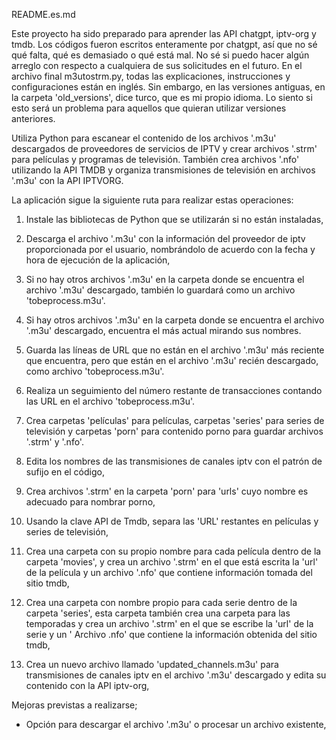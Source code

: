 README.es.md

Este proyecto ha sido preparado para aprender las API chatgpt, iptv-org y tmdb. Los códigos fueron escritos enteramente por chatgpt, así que no sé qué falta, qué es demasiado o qué está mal. No sé si puedo hacer algún arreglo con respecto a cualquiera de sus solicitudes en el futuro. En el archivo final m3utostrm.py, todas las explicaciones, instrucciones y configuraciones están en inglés. Sin embargo, en las versiones antiguas, en la carpeta 'old_versions', dice turco, que es mi propio idioma. Lo siento si esto será un problema para aquellos que quieran utilizar versiones anteriores.

Utiliza Python para escanear el contenido de los archivos '.m3u' descargados de proveedores de servicios de IPTV y crear archivos '.strm' para películas y programas de televisión. También crea archivos '.nfo' utilizando la API TMDB y organiza transmisiones de televisión en archivos '.m3u' con la API IPTVORG.

La aplicación sigue la siguiente ruta para realizar estas operaciones:
1) Instale las bibliotecas de Python que se utilizarán si no están instaladas,

2) Descarga el archivo '.m3u' con la información del proveedor de iptv proporcionada por el usuario, nombrándolo de acuerdo con la fecha y hora de ejecución de la aplicación,

3) Si no hay otros archivos '.m3u' en la carpeta donde se encuentra el archivo '.m3u' descargado, también lo guardará como un archivo 'tobeprocess.m3u'.

4) Si hay otros archivos '.m3u' en la carpeta donde se encuentra el archivo '.m3u' descargado, encuentra el más actual mirando sus nombres.

5) Guarda las líneas de URL que no están en el archivo '.m3u' más reciente que encuentra, pero que están en el archivo '.m3u' recién descargado, como archivo 'tobeprocess.m3u'.

6) Realiza un seguimiento del número restante de transacciones contando las URL en el archivo 'tobeprocess.m3u'.

7) Crea carpetas 'películas' para películas, carpetas 'series' para series de televisión y carpetas 'porn' para contenido porno para guardar archivos '.strm' y '.nfo'.

8) Edita los nombres de las transmisiones de canales iptv con el patrón de sufijo en el código,

9) Crea archivos '.strm' en la carpeta 'porn' para 'urls' cuyo nombre es adecuado para nombrar porno,

10) Usando la clave API de Tmdb, separa las 'URL' restantes en películas y series de televisión,

11) Crea una carpeta con su propio nombre para cada película dentro de la carpeta 'movies', y crea un archivo '.strm' en el que está escrita la 'url' de la película y un archivo '.nfo' que contiene información tomada del sitio tmdb,

12) Crea una carpeta con nombre propio para cada serie dentro de la carpeta 'series', esta carpeta también crea una carpeta para las temporadas y crea un archivo '.strm' en el que se escribe la 'url' de la serie y un ' Archivo .nfo' que contiene la información obtenida del sitio tmdb,

13) Crea un nuevo archivo llamado 'updated_channels.m3u' para transmisiones de canales iptv en el archivo '.m3u' descargado y edita su contenido con la API iptv-org,


Mejoras previstas a realizarse;
- Opción para descargar el archivo '.m3u' o procesar un archivo existente,
